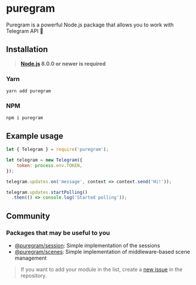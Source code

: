 # puregram

Puregram is a powerful Node.js package that allows you to work with Telegram API 🚀

## Installation
> **[Node.js](https://nodejs.org/) 8.0.0 or newer is required**  

### Yarn
```
yarn add puregram
```

### NPM
```
npm i puregram
```

## Example usage
```js
let { Telegram } = require('puregram');

let telegram = new Telegram({
	token: process.env.TOKEN,
});

telegram.updates.on('message', context => context.send('Hi!'));

telegram.updates.startPolling()
  .then(() => console.log('Started polling'));
```

## Community
### Packages that may be useful to you

* [@puregram/session](../session): Simple implementation of the sessions
* [@puregram/scenes](../scenes): Simple implementation of middleware-based scene management

> If you want to add your module in the list, create a [new issue](https://github.com/nitreojs/puregram/issues/new) in the repository.
